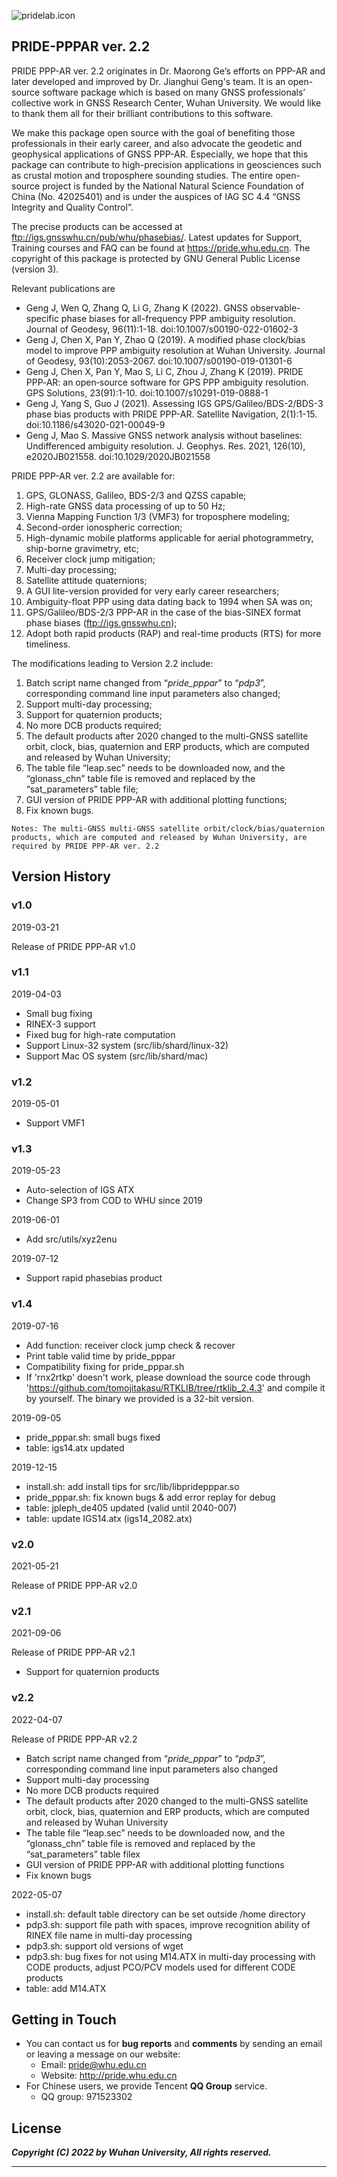 ![pridelab.icon](https://github.com/PrideLab/PRIDE-PPPAR/blob/master/doc/PRIDE.png)
## PRIDE-PPPAR ver. 2.2

PRIDE PPP-AR ver. 2.2 originates in Dr. Maorong Ge’s efforts on PPP-AR and later developed and improved by Dr. Jianghui Geng's team. It is an open-source software package which is based on many GNSS professionals’ collective work in GNSS Research Center, Wuhan University. We would like to thank them all for their brilliant contributions to this software. 

We make this package open source with the goal of benefiting those professionals in their early career, and also advocate the geodetic and geophysical applications of GNSS PPP-AR. Especially, we hope that this package can contribute to high-precision applications in geosciences such as crustal motion and troposphere sounding studies. The entire open-source project is funded by the National Natural Science Foundation of China (No. 42025401) and is under the auspices of IAG SC 4.4 “GNSS Integrity and Quality Control”.

The precise products can be accessed at ftp://igs.gnsswhu.cn/pub/whu/phasebias/. 
Latest updates for Support, Training courses and FAQ can be found at https://pride.whu.edu.cn. 
The copyright of this package is protected by GNU General Public License (version 3). 

Relevant publications are

* Geng J, Wen Q, Zhang Q, Li G, Zhang K (2022). GNSS observable-specific phase biases for all-frequency PPP ambiguity resolution. Journal of Geodesy, 96(11):1-18. doi:10.1007/s00190-022-01602-3
* Geng J, Chen X, Pan Y, Zhao Q (2019). A modified phase clock/bias model to improve PPP ambiguity resolution at Wuhan University. Journal of Geodesy, 93(10):2053-2067. doi:10.1007/s00190-019-01301-6
* Geng J, Chen X, Pan Y, Mao S, Li C, Zhou J, Zhang K (2019). PRIDE PPP‑AR: an open‑source software for GPS PPP ambiguity resolution. GPS Solutions, 23(91):1-10. doi:10.1007/s10291-019-0888-1
* Geng J, Yang S, Guo J (2021). Assessing IGS GPS/Galileo/BDS-2/BDS-3 phase bias products with PRIDE PPP-AR. Satellite Navigation, 2(1):1-15. doi:10.1186/s43020-021-00049-9
* Geng J, Mao S. Massive GNSS network analysis without baselines: Undifferenced ambiguity resolution. J. Geophys. Res. 2021, 126(10), e2020JB021558. doi:10.1029/2020JB021558

PRIDE PPP-AR ver. 2.2 are available for:  

1) GPS, GLONASS, Galileo, BDS-2/3 and QZSS capable;  
2) High-rate GNSS data processing of up to 50 Hz;
3) Vienna Mapping Function 1/3 (VMF3) for troposphere modeling;  
4) Second-order ionospheric correction;  
5) High-dynamic mobile platforms applicable for aerial photogrammetry, ship-borne gravimetry, etc;  
6) Receiver clock jump mitigation;  
7) Multi-day processing;  
8) Satellite attitude quaternions;  
9) A GUI lite-version provided for very early career researchers;  
10) Ambiguity-float PPP using data dating back to 1994 when SA was on;  
11) GPS/Galileo/BDS-2/3 PPP-AR in the case of the bias-SINEX format phase biases (ftp://igs.gnsswhu.cn);
12) Adopt both rapid products (RAP) and real-time products (RTS) for more timeliness.

The modifications leading to Version 2.2 include:

1. Batch script name changed from “*pride_pppar*” to “*pdp3*”, corresponding command line input parameters also changed;
2. Support multi-day processing;
3. Support for quaternion products;
4. No more DCB products required;
5. The default products after 2020 changed to the multi-GNSS satellite orbit, clock, bias, quaternion and ERP products, which are computed and released by Wuhan University;
6. The table file “leap.sec” needs to be downloaded now, and the “glonass\_chn” table file is removed and replaced by the “sat\_parameters” table file;
7. GUI version of PRIDE PPP-AR with additional plotting functions;
8. Fix known bugs.

`Notes: The multi-GNSS multi-GNSS satellite orbit/clock/bias/quaternion products, which are computed and released by Wuhan University, are required by PRIDE PPP-AR ver. 2.2`

## Version History

### v1.0

2019-03-21

Release of PRIDE PPP-AR v1.0

### v1.1

2019-04-03

* Small bug fixing
* RINEX-3 support
* Fixed bug for high-rate computation
* Support Linux-32 system (src/lib/shard/linux-32)
* Support Mac OS system (src/lib/shard/mac)

### v1.2

2019-05-01

* Support VMF1

### v1.3

2019-05-23

* Auto-selection of IGS ATX
* Change SP3 from COD to WHU since 2019

2019-06-01

* Add src/utils/xyz2enu

2019-07-12

* Support rapid phasebias product

### v1.4

2019-07-16

* Add function: receiver clock jump check & recover
* Print table valid time by pride_pppar
* Compatibility fixing for pride_pppar.sh
* If 'rnx2rtkp' doesn't work, please download the source code through
   'https://github.com/tomojitakasu/RTKLIB/tree/rtklib_2.4.3' and compile it by yourself.
   The binary we provided is a 32-bit version.

2019-09-05

* pride_pppar.sh: small bugs fixed
* table: igs14.atx updated

2019-12-15

* install.sh: add install tips for src/lib/libpridepppar.so
* pride_pppar.sh: fix known bugs & add error replay for debug
* table: jpleph_de405 updated (valid until 2040-007)
* table: update IGS14.atx (igs14_2082.atx)

### v2.0

2021-05-21

Release of PRIDE PPP-AR v2.0

### v2.1

2021-09-06

Release of PRIDE PPP-AR v2.1
 
* Support for quaternion products

### v2.2

2022-04-07

Release of PRIDE PPP-AR v2.2
 
* Batch script name changed from “*pride_pppar*” to “*pdp3*”, corresponding command line input parameters also changed
* Support multi-day processing
* No more DCB products required
* The default products after 2020 changed to the multi-GNSS satellite orbit, clock, bias, quaternion and ERP products, which are computed and released by Wuhan University
* The table file “leap.sec” needs to be downloaded now, and the “glonass_chn” table file is removed and replaced by the “sat_parameters” table filex
* GUI version of PRIDE PPP-AR with additional plotting functions
* Fix known bugs

2022-05-07

* install.sh: default table directory can be set outside /home directory
* pdp3.sh: support file path with spaces, improve recognition ability of RINEX file name in multi-day processing
* pdp3.sh: support old versions of wget 
* pdp3.sh: bug fixes for not using M14.ATX in multi-day processing with CODE products, adjust PCO/PCV models used for different CODE products
* table: add M14.ATX
 
## Getting in Touch

* You can contact us for **bug reports** and **comments** by sending an email or leaving a message on our website:
  * Email: <pride@whu.edu.cn>
  * Website: <http://pride.whu.edu.cn>
* For Chinese users, we provide Tencent **QQ Group** service.
  * QQ group: 971523302

## License

***Copyright (C) 2022 by Wuhan University, All rights reserved.***

---
